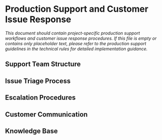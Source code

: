 # Production Support and Customer Issue Response

*This document should contain project-specific production support workflows and customer issue response procedures. If this file is empty or contains only placeholder text, please refer to the production support guidelines in the technical rules for detailed implementation guidance.*

## Support Team Structure
<!-- Document your support team roles and responsibilities -->

## Issue Triage Process
<!-- Define your support ticket classification and routing procedures -->

## Escalation Procedures
<!-- Document when and how to escalate issues to engineering -->

## Customer Communication
<!-- Define customer communication protocols and SLA commitments -->

## Knowledge Base
<!-- Link to your support documentation and troubleshooting guides --> 